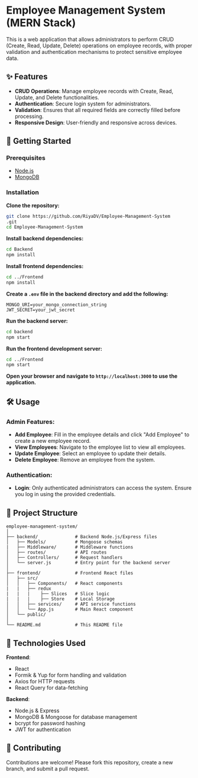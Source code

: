 # Employee Management System (MERN Stack)

This is a web application that allows administrators to perform CRUD (Create, Read, Update, Delete) operations on employee records, with proper validation and authentication mechanisms to protect sensitive employee data.

## ✨ Features

- **CRUD Operations**: Manage employee records with Create, Read, Update, and Delete functionalities.
- **Authentication**: Secure login system for administrators.
- **Validation**: Ensures that all required fields are correctly filled before processing.
- **Responsive Design**: User-friendly and responsive across devices.

## 🚀 Getting Started

### Prerequisites

- [Node.js](https://nodejs.org/)
- [MongoDB](https://www.mongodb.com/)

### Installation

**Clone the repository:**
```bash
git clone https://github.com/RiyaDV/Employee-Management-System
.git
cd Employee-Management-System

```

**Install backend dependencies:**
```bash
cd Backend
npm install
```

**Install frontend dependencies:**
```bash
cd ../Frontend
npm install
```

**Create a `.env` file in the backend directory and add the following:**
```env
MONGO_URI=your_mongo_connection_string
JWT_SECRET=your_jwt_secret
```

**Run the backend server:**
```bash
cd backend
npm start
```

**Run the frontend development server:**
```bash
cd ../Frontend
npm start
```

**Open your browser and navigate to `http://localhost:3000` to use the application.**

## 🛠️ Usage

### Admin Features:
- **Add Employee**: Fill in the employee details and click "Add Employee" to create a new employee record.
- **View Employees**: Navigate to the employee list to view all employees.
- **Update Employee**: Select an employee to update their details.
- **Delete Employee**: Remove an employee from the system.

### Authentication:
- **Login**: Only authenticated administrators can access the system. Ensure you log in using the provided credentials.

## 📁 Project Structure

```plaintext
employee-management-system/
│
├── backend/              # Backend Node.js/Express files
│   ├── Models/           # Mongoose schemas
|   ├── Middleware/       # Middleware functions
│   ├── routes/           # API routes
│   ├── Controllers/      # Request handlers
│   └── server.js         # Entry point for the backend server
│
├── frontend/             # Frontend React files
│   ├── src/
│   │   ├── Components/   # React components
|   |   ├── redux
|   |   |    ├── Slices   # Slice logic
|   |   |    ├── Store    # Local Storage
│   │   ├── services/     # API service functions
│   │   └── App.js        # Main React component
│   └── public/
│
└── README.md             # This README file
```

## 🔧 Technologies Used

**Frontend**:
- React
- Formik & Yup for form handling and validation
- Axios for HTTP requests
- React Query for data-fetching

**Backend**:
- Node.js & Express
- MongoDB & Mongoose for database management
- bcrypt for password hashing
- JWT for authentication

## 👥 Contributing

Contributions are welcome! Please fork this repository, create a new branch, and submit a pull request.

